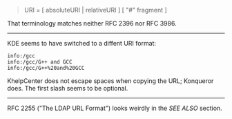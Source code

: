 > URI = [ absoluteURI | relativeURI ] [ "#" fragment ]

That terminology matches neither RFC 2396 nor RFC 3986.

------------------------------------------------------------------------

KDE seems to have switched to a diffent URI format:

    info:/gcc
    info:/gcc/G++ and GCC
    info:/gcc/G++%20and%20GCC

KhelpCenter does not escape spaces when copying the URL; Konqueror does.
The first slash seems to be optional.

------------------------------------------------------------------------

RFC 2255 ("The LDAP URL Format")
looks weirdly in the *SEE ALSO* section.
